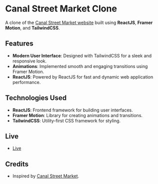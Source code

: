 # Canal Street Market Clone

A clone of the [Canal Street Market website](https://canalstreet.market/) built using **ReactJS**, **Framer Motion**, and **TailwindCSS**.

## Features

- **Modern User Interface**: Designed with TailwindCSS for a sleek and responsive look.
- **Animations**: Implemented smooth and engaging transitions using Framer Motion.
- **ReactJS**: Powered by ReactJS for fast and dynamic web application performance.

## Technologies Used

- **ReactJS**: Frontend framework for building user interfaces.
- **Framer Motion**: Library for creating animations and transitions.
- **TailwindCSS**: Utility-first CSS framework for styling.

## Live
- [Live](https://canal-market-clone-azr-arch.vercel.app/)

## Credits

- Inspired by [Canal Street Market](https://canalstreet.market/).


